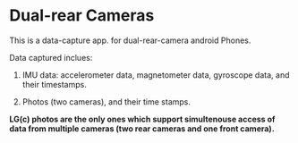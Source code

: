 # Dual-rear Cameras

This is a data-capture app. for dual-rear-camera android Phones.

Data captured inclues:

1. IMU data: accelerometer data, magnetometer data, gyroscope data, and their timestamps.

2. Photos (two cameras), and their time stamps.

**LG(c) photos are the only ones which support simultenouse access of data from multiple cameras (two rear cameras and one front camera).**









